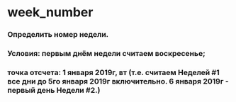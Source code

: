 # week_number
### Определить номер недели.
### Условия: первым днём недели считаем воскресенье;
### точка отсчета: 1 января 2019г, вт (т.е. считаем Неделей #1 все дни до 5го января 2019г включительно. 6 января 2019г - первый день Недели #2.)
